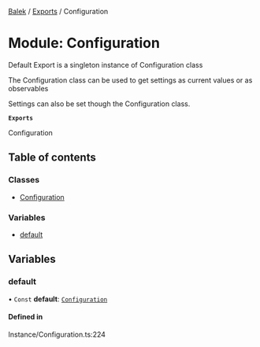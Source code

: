 [Balek](../README.md) / [Exports](../modules.md) / Configuration

# Module: Configuration

Default Export is a singleton instance of Configuration class

The Configuration class can be used to get settings as current values or as observables

Settings can also be set though the Configuration class.

**`Exports`**

Configuration

## Table of contents

### Classes

- [Configuration](../classes/Configuration.Configuration.md)

### Variables

- [default](Configuration.md#default)

## Variables

### default

• `Const` **default**: [`Configuration`](../classes/Configuration.Configuration.md)

#### Defined in

Instance/Configuration.ts:224
